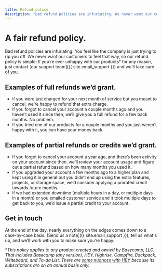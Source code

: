 ```yaml
---
title: Refund policy
description: "Bad refund policies are infuriating. We never want our customers to feel that way, so our refund policy is simple: If you're ever unhappy with our products for any reason, we'll take care of you."
---
```


# A fair refund policy.

Bad refund policies are infuriating. You feel like the company is just trying to rip you off. We never want our customers to feel that way, so our refund policy is simple: If you’re ever unhappy with our products* for any reason, just contact [our support team]({{ site.email_support }}) and we'll take care of you.

## Examples of full refunds we’d grant.

* If you were just charged for your next month of service but you meant to cancel, we’re happy to refund that extra charge.
* If you forgot to cancel your account a couple months ago and you haven’t used it since then, we’ll give you a full refund for a few back months. No problem.
* If you tried one of our products for a couple months and you just weren’t happy with it, you can have your money back.

## Examples of partial refunds or credits we’d grant.

* If you forgot to cancel your account a year ago, and there’s been activity on your account since then, we’ll review your account usage and figure out a partial refund based on how many months you used it.
* If you upgraded your account a few months ago to a higher plan and kept using it in general but you didn’t end up using the extra features, projects, or storage space, we’d consider applying a prorated credit towards future months.
* If we had extended downtime (multiple hours in a day, or multiple days in a month) or you emailed customer service and it took multiple days to get back to you, we’d issue a partial credit to your account.

## Get in touch

At the end of the day, nearly everything on the edges comes down to a case-by-case basis. [Send us a note]({{ site.email_support }}), tell us what's up, and we'll work with you to make sure you’re happy.

**This policy applies to any product created and owned by Basecamp, LLC. That includes Basecamp (any version), HEY, Highrise, Campfire, Backpack, Writeboard, and Ta-da List. There are [some nuances with HEY](hey/index.md) because its subscriptions are on an annual basis only.*
